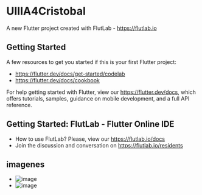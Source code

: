 # UIIIA4Cristobal

A new Flutter project created with FlutLab - https://flutlab.io

## Getting Started

A few resources to get you started if this is your first Flutter project:

- https://flutter.dev/docs/get-started/codelab
- https://flutter.dev/docs/cookbook

For help getting started with Flutter, view our
https://flutter.dev/docs, which offers tutorials,
samples, guidance on mobile development, and a full API reference.

## Getting Started: FlutLab - Flutter Online IDE

- How to use FlutLab? Please, view our https://flutlab.io/docs
- Join the discussion and conversation on https://flutlab.io/residents
## imagenes
- ![image](https://github.com/BarriosRosalesJosue465/act4-login-0438/assets/143548449/780e19ad-db04-473d-84d0-7a9e29053097)
- ![image](https://github.com/BarriosRosalesJosue465/act4-login-0438/assets/143548449/e8e1f51d-ec6f-448c-b7c3-a73a474cfaf5)

